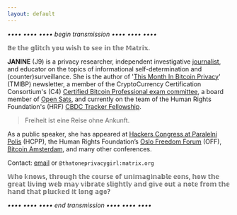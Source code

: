 ```yaml
---
layout: default
---
```


*•••• •••• •••• begin transmission •••• •••• ••••*

𝔹𝕖 𝕥𝕙𝕖 𝕘𝕝𝕚𝕥𝕔𝕙 𝕪𝕠𝕦 𝕨𝕚𝕤𝕙 𝕥𝕠 𝕤𝕖𝕖 𝕚𝕟 𝕥𝕙𝕖 𝕄𝕒𝕥𝕣𝕚𝕩.

**JANINE** (J9) is a privacy researcher, independent investigative [journalist](https://einzelgaengerinmotte.files.wordpress.com/2018/02/revision-controlled_journalism_v2.pdf), and educator on the topics of informational self-determination and (counter)surveillance. She is the author of '[This Month In Bitcoin Privacy](https://enegnei.github.io/This-Month-In-Bitcoin-Privacy/)' (TMIBP) newsletter, a member of the CryptoCurrency Certification Consortium's (C4) [Certified Bitcoin Professional exam committee](https://cryptoconsortium.org/team-c4/), a board member of [Open Sats](https://opensats.org/about/j9), and currently on the team of the Human Rights Foundation's (HRF) [CBDC Tracker Fellowship](https://cbdchumanrights.org/).

> Freiheit ist eine Reise ohne Ankunft.

As a public speaker, she has appeared at [Hackers Congress at Paralelní Polis](https://youtu.be/PXuCH89Arv4) (HCPP), the Human Rights Foundation’s [Oslo Freedom Forum](https://www.youtube.com/watch?v=Dd6jXAeNPAM) (OFF), [Bitcoin Amsterdam](https://youtu.be/mX0zdqejv4o), and many other conferences.

Contact: [email](mailto:thatoneprivacygirl@tuta.io) or `@thatoneprivacygirl:matrix.org`

𝕎𝕙𝕠 𝕜𝕟𝕠𝕨𝕤, 𝕥𝕙𝕣𝕠𝕦𝕘𝕙 𝕥𝕙𝕖 𝕔𝕠𝕦𝕣𝕤𝕖 𝕠𝕗 𝕦𝕟𝕚𝕞𝕒𝕘𝕚𝕟𝕒𝕓𝕝𝕖 𝕖𝕠𝕟𝕤, 𝕙𝕠𝕨 𝕥𝕙𝕖 𝕘𝕣𝕖𝕒𝕥 𝕝𝕚𝕧𝕚𝕟𝕘 𝕨𝕖𝕓 𝕞𝕒𝕪 𝕧𝕚𝕓𝕣𝕒𝕥𝕖 𝕤𝕝𝕚𝕘𝕙𝕥𝕝𝕪 𝕒𝕟𝕕 𝕘𝕚𝕧𝕖 𝕠𝕦𝕥 𝕒 𝕟𝕠𝕥𝕖 𝕗𝕣𝕠𝕞 𝕥𝕙𝕖 𝕙𝕒𝕟𝕕 𝕥𝕙𝕒𝕥 𝕡𝕝𝕦𝕔𝕜𝕖𝕕 𝕚𝕥 𝕝𝕠𝕟𝕘 𝕒𝕘𝕠?











*•••• •••• •••• end transmission •••• •••• ••••*
